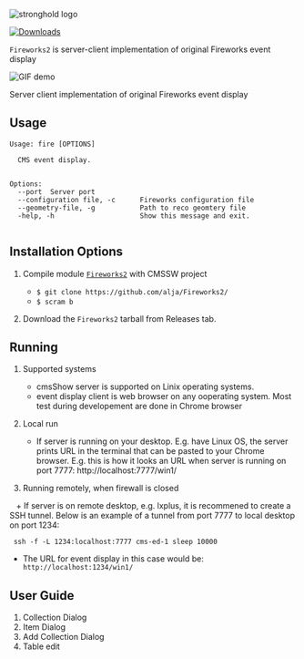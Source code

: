
![stronghold logo](https://gist.githubusercontent.com/alja/2b7656a65bf8e78a26f1f7e93cbd5282/raw/45e30b390e75381869dce49cc7e2489fae910ce8/logo-fireworks.png)

[![Downloads](http://cmsshow-rels.web.cern.ch/cmsShow-rels/webFireworks/)](http://cmsshow-rels.web.cern.ch/cmsShow-rels/webFireworks/)

`Fireworks2` is server-client implementation of original Fireworks event display

![GIF demo](https://gist.githubusercontent.com/alja/2b7656a65bf8e78a26f1f7e93cbd5282/raw/45e30b390e75381869dce49cc7e2489fae910ce8/demo.gif)

Server client implementation of original Fireworks event display

**Usage**
---

```
Usage: fire [OPTIONS]

  CMS event display.


Options:
  --port  Server port
  --configuration file, -c      Fireworks configuration file
  --geometry-file, -g           Path to reco geomtery file   
  -help, -h                     Show this message and exit.
  
```

**Installation Options**
---

1. Compile module [`Fireworks2`](https://github.com/alja/Fireworks2/) with CMSSW project
    + `$ git clone https://github.com/alja/Fireworks2/`
    + `$ scram b`

2. Download the `Fireworks2` tarball from Releases tab.


**Running**
---

1. Supported systems

    + cmsShow server is supported on Linix operating systems.
    + event display client is web browser on any ooperating system. Most test during developement are done in Chrome browser

2. Local run

    + If server is running on your desktop. E.g. have Linux OS, the server prints URL in the terminal that can be pasted to your Chrome browser. E.g. this is how it looks an URL when server is running on port 7777:
    http://localhost:7777/win1/
    

3. Running remotely, when firewall is closed

    + If server is on remote desktop, e.g. lxplus, it is recommened to create a SSH tunnel. Below is an example of a tunnel from port 7777 to local desktop on port 1234:
    
   ` ssh -f -L 1234:localhost:7777 cms-ed-1 sleep 10000`
   
   + The URL for event display in this case would be:
  ` http://localhost:1234/win1/`


**User Guide**
---

1.  Collection Dialog
2. Item Dialog
3. Add Collection Dialog
4. Table edit
